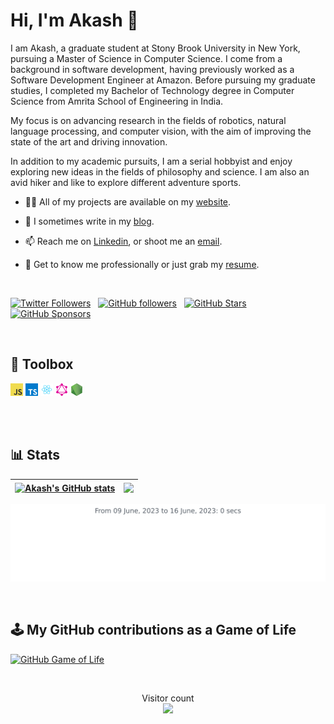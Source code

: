 <h1> Hi, I'm Akash 👋 </h1>
I am Akash, a graduate student at Stony Brook University in New York, pursuing a Master of Science in Computer Science. I come from a background in software development, having previously worked as a Software Development Engineer at Amazon. Before pursuing my graduate studies, I completed my Bachelor of Technology degree in Computer Science from Amrita School of Engineering in India.

My focus is on advancing research in the fields of robotics, natural language processing, and computer vision, with the aim of improving the state of the art and driving innovation.

In addition to my academic pursuits, I am a serial hobbyist and enjoy exploring new ideas in the fields of philosophy and science. I am also an avid hiker and like to explore different adventure sports.

- 👨‍💻 All of my projects are available on my [website](https://akashsuper2000.github.io/).

- 📝 I sometimes write in my [blog](https://akashsuper2000.github.io/blog/).

- 📫 Reach me on [Linkedin](https://www.linkedin.com/in/akash-g/), or shoot me an [email](mailto:akashsuper2000@gmail.com).

- 📄 Get to know me professionally or just grab my [resume](https://akashsuper2000.github.io/resume.pdf).

<br/>

[![Twitter Followers](https://img.shields.io/twitter/follow/akashsuper2000?color=0E7FC0&logo=twitter&style=for-the-badge&label=Twitter)](https://twitter.com/akashsuper2000) &nbsp; [![GitHub followers](https://img.shields.io/github/followers/akashsuper2000?logo=GitHub&style=for-the-badge)](https://github.com/akashsuper2000) &nbsp; [![GitHub Stars](https://img.shields.io/github/stars/akashsuper2000?logo=github&style=for-the-badge)](https://github.com/akashsuper2000) &nbsp; [![GitHub Sponsors](https://img.shields.io/github/sponsors/akashsuper2000?color=BF4B8A&logo=githubsponsors&style=for-the-badge&label=Sponsor%20on%20Github)](https://github.com/sponsors/akashsuper2000)

<br/>

<h2>🧰 Toolbox</h2>
<code><img height="20" alt="javascript" src="https://raw.githubusercontent.com/github/explore/80688e429a7d4ef2fca1e82350fe8e3517d3494d/topics/javascript/javascript.png"></code>
<code><img height="20" alt="typescript" src="https://raw.githubusercontent.com/github/explore/80688e429a7d4ef2fca1e82350fe8e3517d3494d/topics/typescript/typescript.png"></code>
<code><img height="20" alt="react" src="https://raw.githubusercontent.com/github/explore/80688e429a7d4ef2fca1e82350fe8e3517d3494d/topics/react/react.png"></code>
<code><img height="20" alt="graphql" src="https://raw.githubusercontent.com/github/explore/5c058a388828bb5fde0bcafd4bc867b5bb3f26f3/topics/graphql/graphql.png"></code>
<code><img height="20" alt="nodejs" src="https://raw.githubusercontent.com/github/explore/80688e429a7d4ef2fca1e82350fe8e3517d3494d/topics/nodejs/nodejs.png"></code>    

<br/><br/>

<h2>📊 Stats</h2>

| <a href="https://github.com/akashsuper2000/github-readme-stats"><img align="center" src="https://github-readme-stats.vercel.app/api?username=akashsuper2000&show_icons=true&include_all_commits=true&theme=buefy&hide_border=true" alt="Akash's GitHub stats" /></a> | <a href="https://github.com/akashsuper2000/github-readme-stats"><img align="center" src="https://github-readme-stats.vercel.app/api/top-langs/?username=akashsuper2000&layout=compact&theme=buefy&hide_border=true" /></a> |
| ------------- | ------------- |

<img
  src="https://github.com/akashsuper2000/akashsuper2000/blob/master/images/stat.svg"
  alt="Akash WakaTime Activity"
/>

<br/>

<h2>🕹️ My GitHub contributions as a Game of Life</h2>

[![GitHub Game of Life](https://github4life.herokuapp.com/ethomson.gif?z=6)](https://github4life.herokuapp.com/ethomson)

<br/>

<p align="center"> 
  Visitor count<br>
  <img src="https://profile-counter.glitch.me/akashsuper2000/count.svg" />
</p>
